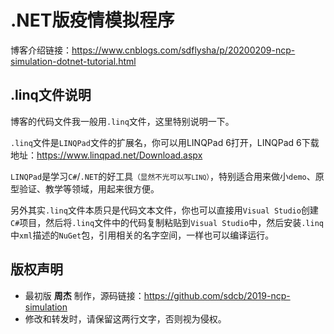 # .NET版疫情模拟程序
博客介绍链接：https://www.cnblogs.com/sdflysha/p/20200209-ncp-simulation-dotnet-tutorial.html

## .linq文件说明
博客的代码文件我一般用`.linq`文件，这里特别说明一下。

`.linq`文件是`LINQPad`文件的扩展名，你可以用LINQPad 6打开，LINQPad 6下载地址：https://www.linqpad.net/Download.aspx

`LINQPad`是学习`C#`/`.NET`的好工具<small>（显然不光可以写`LINQ`）</small>，特别适合用来做小`demo`、原型验证、教学等领域，用起来很方便。

另外其实`.linq`文件本质只是代码文本文件，你也可以直接用`Visual Studio`创建`C#`项目，然后将`.linq`文件中的代码复制粘贴到`Visual Studio`中，然后安装`.linq`中`xml`描述的`NuGet`包，引用相关的名字空间，一样也可以编译运行。

## 版权声明
* 最初版 **周杰** 制作，源码链接：https://github.com/sdcb/2019-ncp-simulation
* 修改和转发时，请保留这两行文字，否则视为侵权。

